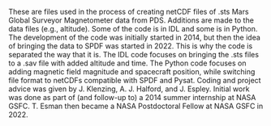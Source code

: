 These are files used in the process of creating netCDF files of .sts Mars Global Surveyor Magnetometer data from PDS. Additions are made to the data files (e.g., altitude). Some of the code is in IDL and some is in Python. The development of the code was initially started in 2014, but then the idea of bringing the data to SPDF was started in 2022. This is why the code is separated the way that it is. The IDL code focuses on bringing the .sts files to a .sav file with added altitude and time. The Python code focuses on adding magnetic field magnitude and spacecraft position, while switching file format to netCDFs compatible with SPDF and Pysat. 
Coding and project advice was given by J. Klenzing, A. J. Halford, and J. Espley.
Initial work was done as part of (and follow-up to) a 2014 summer internship at NASA GSFC. T. Esman then became a NASA Postdoctoral Fellow at NASA GSFC in 2022. 
